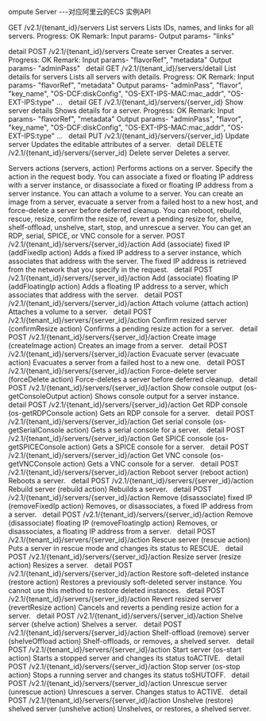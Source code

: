 ompute
Server ---对应阿里云的ECS 实例API

GET
/v2.1/{tenant_id}/servers
List servers
Lists IDs, names, and links for all servers.
Progress: OK
Remark:
Input params- 
Output params- "links"

detail
POST
/v2.1/{tenant_id}/servers
Create server
Creates a server.
Progress: OK
Remark:
Input params- "flavorRef", "metadata"
Output params- "adminPass"
 
detail
GET
/v2.1/{tenant_id}/servers/detail
List details for servers
Lists all servers with details.
Progress: OK
Remark:
Input params- "flavorRef", "metadata"
Output params- "adminPass", "flavor", "key_name", "OS-DCF:diskConfig", "OS-EXT-IPS-MAC:mac_addr", "OS-EXT-IPS:type" ...
 
detail
GET
/v2.1/{tenant_id}/servers/{server_id}
Show server details
Shows details for a server.
Progress: OK
Remark:
Input params- "flavorRef", "metadata"
Output params- "adminPass", "flavor", "key_name", "OS-DCF:diskConfig", "OS-EXT-IPS-MAC:mac_addr", "OS-EXT-IPS:type" ...
 
detail
PUT
/v2.1/{tenant_id}/servers/{server_id}
Update server
Updates the editable attributes of a server.
 
detail
DELETE
/v2.1/{tenant_id}/servers/{server_id}
Delete server
Deletes a server.


Servers actions (servers, action)
Performs actions on a server. Specify the action in the request body.
You can associate a fixed or floating IP address with a server instance, or disassociate a fixed or floating IP address from a server instance. You can attach a volume to a server.
You can create an image from a server, evacuate a server from a failed host to a new host, and force-delete a server before deferred cleanup. You can reboot, rebuild, rescue, resize, confirm the resize of, revert a pending resize for, shelve, shelf-offload, unshelve, start, stop, and unrescue a server.
You can get an RDP, serial, SPICE, or VNC console for a server.
POST
/v2.1/{tenant_id}/servers/{server_id}/action
Add (associate) fixed IP (addFixedIp action)
Adds a fixed IP address to a server instance, which associates that address with the server. The fixed IP address is retrieved from the network that you specify in the request.
 
detail
POST
/v2.1/{tenant_id}/servers/{server_id}/action
Add (associate) floating IP (addFloatingIp action)
Adds a floating IP address to a server, which associates that address with the server.
 
detail
POST
/v2.1/{tenant_id}/servers/{server_id}/action
Attach volume (attach action)
Attaches a volume to a server.
 
detail
POST
/v2.1/{tenant_id}/servers/{server_id}/action
Confirm resized server (confirmResize action)
Confirms a pending resize action for a server.
 
detail
POST
/v2.1/{tenant_id}/servers/{server_id}/action
Create image (createImage action)
Creates an image from a server.
 
detail
POST
/v2.1/{tenant_id}/servers/{server_id}/action
Evacuate server (evacuate action)
Evacuates a server from a failed host to a new one.
 
detail
POST
/v2.1/{tenant_id}/servers/{server_id}/action
Force-delete server (forceDelete action)
Force-deletes a server before deferred cleanup.
 
detail
POST
/v2.1/{tenant_id}/servers/{server_id}/action
Show console output (os-getConsoleOutput action)
Shows console output for a server instance.
 
detail
POST
/v2.1/{tenant_id}/servers/{server_id}/action
Get RDP console (os-getRDPConsole action)
Gets an RDP console for a server.
 
detail
POST
/v2.1/{tenant_id}/servers/{server_id}/action
Get serial console (os-getSerialConsole action)
Gets a serial console for a server.
 
detail
POST
/v2.1/{tenant_id}/servers/{server_id}/action
Get SPICE console (os-getSPICEConsole action)
Gets a SPICE console for a server.
 
detail
POST
/v2.1/{tenant_id}/servers/{server_id}/action
Get VNC console (os-getVNCConsole action)
Gets a VNC console for a server.
 
detail
POST
/v2.1/{tenant_id}/servers/{server_id}/action
Reboot server (reboot action)
Reboots a server.
 
detail
POST
/v2.1/{tenant_id}/servers/{server_id}/action
Rebuild server (rebuild action)
Rebuilds a server.
 
detail
POST
/v2.1/{tenant_id}/servers/{server_id}/action
Remove (disassociate) fixed IP (removeFixedIp action)
Removes, or disassociates, a fixed IP address from a server.
 
detail
POST
/v2.1/{tenant_id}/servers/{server_id}/action
Remove (disassociate) floating IP (removeFloatingIp action)
Removes, or disassociates, a floating IP address from a server.
 
detail
POST
/v2.1/{tenant_id}/servers/{server_id}/action
Rescue server (rescue action)
Puts a server in rescue mode and changes its status to RESCUE.
 
detail
POST
/v2.1/{tenant_id}/servers/{server_id}/action
Resize server (resize action)
Resizes a server.
 
detail
POST
/v2.1/{tenant_id}/servers/{server_id}/action
Restore soft-deleted instance (restore action)
Restores a previously soft-deleted server instance. You cannot use this method to restore deleted instances.
 
detail
POST
/v2.1/{tenant_id}/servers/{server_id}/action
Revert resized server (revertResize action)
Cancels and reverts a pending resize action for a server.
 
detail
POST
/v2.1/{tenant_id}/servers/{server_id}/action
Shelve server (shelve action)
Shelves a server.
 
detail
POST
/v2.1/{tenant_id}/servers/{server_id}/action
Shelf-offload (remove) server (shelveOffload action)
Shelf-offloads, or removes, a shelved server.
 
detail
POST
/v2.1/{tenant_id}/servers/{server_id}/action
Start server (os-start action)
Starts a stopped server and changes its status toACTIVE.
 
detail
POST
/v2.1/{tenant_id}/servers/{server_id}/action
Stop server (os-stop action)
Stops a running server and changes its status toSHUTOFF.
 
detail
POST
/v2.1/{tenant_id}/servers/{server_id}/action
Unrescue server (unrescue action)
Unrescues a server. Changes status to ACTIVE.
 
detail
POST
/v2.1/{tenant_id}/servers/{server_id}/action
Unshelve (restore) shelved server (unshelve action)
Unshelves, or restores, a shelved server.


